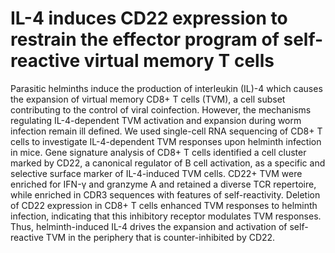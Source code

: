 # IL-4 induces CD22 expression to restrain the effector program of self-reactive virtual memory T cells

Parasitic helminths induce the production of interleukin (IL)-4 which causes the expansion of virtual memory CD8+ T cells (TVM), a cell subset contributing to the control of viral coinfection. However, the mechanisms regulating IL-4-dependent TVM activation and expansion during worm infection remain ill defined. We used single-cell RNA sequencing of CD8+ T cells to investigate IL-4-dependent TVM responses upon helminth infection in mice. Gene signature analysis of CD8+ T cells identified a cell cluster marked by CD22, a canonical regulator of B cell activation, as a specific and selective surface marker of IL-4-induced TVM cells. CD22+ TVM were enriched for IFN-γ and granzyme A and retained a diverse TCR repertoire, while enriched in CDR3 sequences with features of self-reactivity. Deletion of CD22 expression in CD8+ T cells enhanced TVM responses to helminth infection, indicating that this inhibitory receptor modulates TVM responses. Thus, helminth-induced IL-4 drives the expansion and activation of self-reactive TVM in the periphery that is counter-inhibited by CD22.
